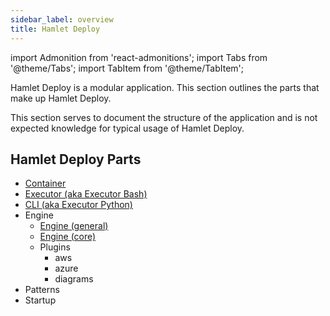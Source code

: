 ```yaml
---
sidebar_label: overview
title: Hamlet Deploy
---
```

import Admonition from 'react-admonitions';
import Tabs from '@theme/Tabs';
import TabItem from '@theme/TabItem';

Hamlet Deploy is a modular application. This section outlines the parts that make up Hamlet Deploy.

This section serves to document the structure of the application and is not expected knowledge for typical usage of Hamlet Deploy.

## Hamlet Deploy Parts

- [Container](./container)
- [Executor (aka Executor Bash)](./executor)
- [CLI (aka Executor Python)](./cli)
- Engine
    - [Engine (general)](./engine)
    - [Engine (core)](./engine_core)
    - Plugins
        - aws
        - azure
        - diagrams
- Patterns
- Startup